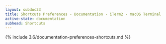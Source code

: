 ```yaml
---
layout: subdoc33
title: Shortcuts Preferences - Documentation - iTerm2 - macOS Terminal Replacement
active-state: documentation
subhead: Shortcuts
---
```

{% include 3.6/documentation-preferences-shortcuts.md %}

